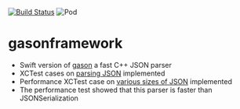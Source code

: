 [![Build Status](https://travis-ci.org/bmkor/gason.svg?branch=0.0.1)](https://travis-ci.org/bmkor/gason) ![Pod](https://cocoapod-badges.herokuapp.com/v/gasonframework/badge.png)
# gasonframework

* Swift version of [gason](https://github.com/vivkin/gason) a fast C++ JSON parser
* XCTest cases on [parsing JSON](https://github.com/nst/JSONTestSuite) implemented
* Performance XCTest case on [various sizes of JSON](https://github.com/Newbilius/big_json_import_demo) implemented
* The performance test showed that this parser is faster than JSONSerialization
